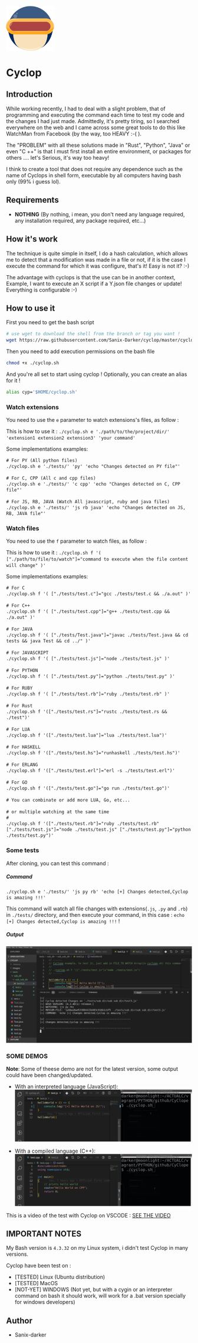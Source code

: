 
<img src="./images/logo.png" width="130">

# Cyclop

## Introduction

While working recently, I had to deal with a slight problem, that of programming and executing the command each time to test my code and the changes I had just made. Admittedly, it's pretty tiring, so I searched everywhere on the web and I came across some great tools to do this like WatchMan from Facebook (by the way, too HEAVY :-( ).

The "PROBLEM" with all these solutions made in "Rust", "Python", "Java" or even "C ++" is that I must first install an entire environment, or packages for others .... let's Serious, it's way too heavy!

I think to create a tool that does not require any dependence such as the name of Cyclops in shell form, executable by all computers having bash only (99% i guess lol).

## Requirements

- **NOTHING** (By nothing, i mean, you don't need any language required, any installation required, any package required, etc...)

## How it's work

The technique is quite simple in itself, I do a hash calculation, which allows me to detect that a modification was made in a file or not, if it is the case I execute the command for which it was configure, that's it!
Easy is not it? :-)

The advantage with cyclops is that the use can be in another context, Example, I want to execute an X script if a Y.json file changes or update! Everything is configurable :-)


## How to use it

First you need to get the bash script
```bash
# use wget to download the shell from the branch or tag you want !
wget https://raw.githubusercontent.com/Sanix-Darker/cyclop/master/cyclop.sh
```
Then you need to add execution permissions on the bash file
```bash
chmod +x ./cyclop.sh
```

And you're all set to start using cyclop !
Optionally, you can create an alias for it !
```bash
alias cyp='$HOME/cyclop.sh'
```

### Watch extensions

You need to use the `e` parameter to watch extensions's files, as follow :

This is how to use it :
`./cyclop.sh e './path/to/the/project/dir/' 'extension1 extension2 extension3' 'your command'`

Some implementations examples:

```shell
# For PY (All python files)
./cyclop.sh e './tests/' 'py' 'echo "Changes detected on PY file"'

# For C, CPP (All c and cpp files)
./cyclop.sh e './tests/' 'c cpp' 'echo "Changes detected on C, CPP file"'

# For JS, RB, JAVA (Watch All javascript, ruby and java files)
./cyclop.sh e './tests/' 'js rb java' 'echo "Changes detected on JS, RB, JAVA file"'
```


### Watch files

You need to use the `f` parameter to watch files, as follow :

This is how to use it :
`./cyclop.sh f '( ["./path/to/file/to/watch"]="command to execute when the file content will change" )'`

Some implementations examples:

```shell
# For C
./cyclop.sh f '( ["./tests/test.c"]="gcc ./tests/test.c && ./a.out" )'

# For C++
./cyclop.sh f '( ["./tests/test.cpp"]="g++ ./tests/test.cpp && ./a.out" )'

# For JAVA
./cyclop.sh f '( ["./tests/Test.java"]="javac ./tests/Test.java && cd tests && java Test && cd ../" )'

# For JAVASCRIPT
./cyclop.sh f '( ["./tests/test.js"]="node ./tests/test.js" )'

# For PYTHON
./cyclop.sh f '( ["./tests/test.py"]="python ./tests/test.py" )'

# For RUBY
./cyclop.sh f '( ["./tests/test.rb"]="ruby ./tests/test.rb" )'

# For Rust
./cyclop.sh f '(["./tests/test.rs"]="rustc ./tests/test.rs && ./test")'

# For LUA
./cyclop.sh f '(["./tests/test.lua"]="lua ./tests/test.lua")'

# For HASKELL
./cyclop.sh f '(["./tests/test.hs"]="runhaskell ./tests/test.hs")'

# For ERLANG
./cyclop.sh f '(["./tests/test.erl"]="erl -s ./tests/test.erl")'

# For GO
./cyclop.sh f '(["./tests/test.go"]="go run ./tests/test.go")'

# You can combinate or add more LUA, Go, etc...

# or multiple watching at the same time
#
./cyclop.sh f '(["./tests/test.rb"]="ruby ./tests/test.rb" ["./tests/test.js"]="node ./tests/test.js" ["./tests/test.py"]="python ./tests/test.py")'
```

### Some tests

After cloning, you can test this command :

##### Command

```shell
./cyclop.sh e './tests/' 'js py rb' 'echo [+] Changes detected,Cyclop is amazing !!!'
```

This command will watch all file changes with extensions(`.js`, `.py` and `.rb`) in `./tests/` directory, and then execute your command, in this case : `echo [+] Changes detected,Cyclop is amazing !!!` !

##### Output

<img src="./images/output.png" />


### SOME DEMOS

**Note**: Some of theese demo are not for the latest version, some output could have been changed/updated.

- With an interpreted language (JavaScript):
![Demo1](./images/demo.gif)


- With a compiled language (C++):
![Demo2](./images/demo2.gif)

This is a video of the test with Cyclop on VSCODE : [SEE THE VIDEO](https://www.youtube.com/watch?v=xF5nznQwhcg)


## IMPORTANT NOTES

My Bash version is `4.3.32` on my Linux system, i didn't test Cyclop in many versions.

Cyclop have been test on :

- [TESTED] Linux (Ubuntu distribution)
- [TESTED] MacOS
- [NOT-YET] WINDOWS (Not yet, but with a cygin or an interpreter command on bash it should work,  will work for a .bat version specially for windows developers)

## Author

- Sanix-darker
